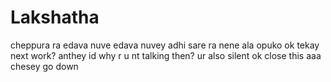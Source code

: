 # Lakshatha
cheppura ra edava
nuve edava
nuvey adhi
sare ra nene
ala opuko
ok 
tekay
next work?
anthey id
why r u nt talking then?
ur also silent
ok 
close this 
aaa chesey
go down
